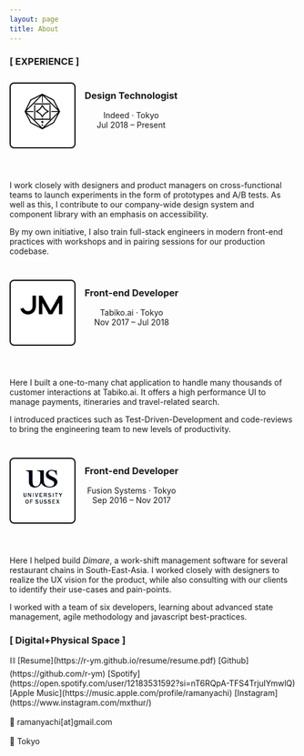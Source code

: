 ```yaml
---
layout: page
title: About
---
```

<style>
.job-list {
        list-style: none;
        padding-left: 0;
      }

.job-list li:not(:first-child) {
        margin-top: 2rem;
      }

.job-header {
        display: flex;
      }

.job-logo-container {
        height: 5rem;
        width: 5rem;
        margin-top: 0.625rem; /* align optically with job title */
        margin-right: 1rem;
        border: 2px solid;
        padding: 1rem;
        border-radius: 8px;
        border-color: black;
        background-color: #fff;
      }

.job-logo {
        /* display: block; */
        width: 100%;
        object-fit: cover;
      }
}
</style>
<h3>[ EXPERIENCE ]</h3>
 <ul class="job-list">
            <li>
              <header class="job-header">
                <picture class="job-logo-container">
                  <img src="/images/work/elyah.png" class="job-logo" alt="Indeed logo" />
                </picture>
                <div>
                  <h3 class="job-title">Design Technologist</h3>
                  <div>Indeed · Tokyo</div>
                  <div class="job-period">Jul 2018 – Present</div>
                </div>
              </header>
              <div>
                <p>
                  I work closely with designers and product managers on cross-functional teams to launch experiments in
                  the form of prototypes and A/B tests. As well as this, I contribute to our company-wide design system
                  and component library with an emphasis on accessibility.
                </p>
                <p>
                  By my own initiative, I also train full-stack engineers in modern front-end practices with workshops
                  and in pairing sessions for our production codebase.
                </p>
              </div>
            </li>
            <li>
              <header class="job-header">
                <picture class="job-logo-container">
                  <img src="/images/work/jm.png" class="job-logo" alt="Tabiko logo" />
                </picture>
                <div>
                  <h3 class="job-title">Front-end Developer</h3>
                  <div>Tabiko.ai · Tokyo</div>
                  <div class="job-period">Nov 2017 – Jul 2018</div>
                </div>
              </header>
              <div>
                <p>
                  Here I built a one-to-many chat application to handle many thousands of customer interactions at
                  Tabiko.ai. It offers a high performance UI to manage payments, itineraries and travel-related search.
                </p>
                <p>
                  I introduced practices such as Test-Driven-Development and code-reviews to bring the engineering team
                  to new levels of productivity.
                </p>
              </div>
            </li>
            <li>
              <header class="job-header">
                <picture class="job-logo-container">
                  <img src="/images/work/uofs.png" class="job-logo" alt="Fusion Systems logo" />
                </picture>
                <div>
                  <h3 class="job-title">Front-end Developer</h3>
                  <div>Fusion Systems · Tokyo</div>
                  <div class="job-period">Sep 2016 – Nov 2017</div>
                </div>
              </header>
              <div>
                <p>
                  Here I helped build <em>Dimare</em>, a work-shift management software for several restaurant chains in
                  South-East-Asia. I worked closely with designers to realize the UX vision for the product, while also
                  consulting with our clients to identify their use-cases and pain-points.
                </p>
                <p>
                  I worked with a team of six developers, learning about advanced state management, agile methodology
                  and javascript best-practices.
                </p>
              </div>
            </li>
          </ul>
  



<h3>[ Digital+Physical Space ]</h3>
&#x26D3; [Resume](https://r-ym.github.io/resume/resume.pdf) [Github](https://github.com/r-ym) [Spotify](https://open.spotify.com/user/12183531592?si=nT6RQpA-TFS4TrjuIYmwlQ) [Apple Music](https://music.apple.com/profile/ramanyachi) [Instagram](https://www.instagram.com/mxthur/)
<br>
<br>
&#x1f48c; ramanyachi[at]gmail.com
<br>
<br>
&#x1F4CD; Tokyo
